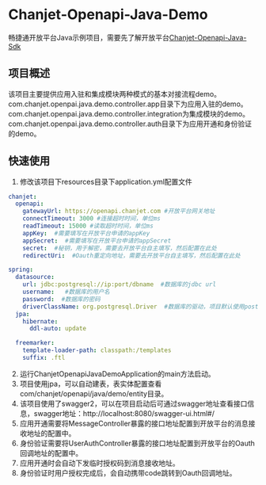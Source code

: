 # Chanjet-Openapi-Java-Demo

畅捷通开放平台Java示例项目，需要先了解开放平台[Chanjet-Openapi-Java-Sdk](https://github.com/Chanjet/chanjet-openapi-java-sdk)

## 项目概述

该项目主要提供应用入驻和集成模块两种模式的基本对接流程demo。
com.chanjet.openpai.java.demo.controller.app目录下为应用入驻的demo。
com.chanjet.openpai.java.demo.controller.integration为集成模块的demo。
com.chanjet.openpai.java.demo.controller.auth目录下为应用开通和身份验证的demo。

## 快速使用

1. 修改该项目下resources目录下application.yml配置文件
```yaml
chanjet:
  openapi:
    gatewayUrl: https://openapi.chanjet.com #开放平台网关地址
    connectTimeout: 3000 #连接超时时间，单位ms
    readTimeout: 15000 #读取超时时间，单位ms
    appKey:  #需要填写在开放平台申请的appKey
    appSecret:  #需要填写在开放平台申请的appSecret
    secret:  #秘钥，用于解密，需要去开放平台自主填写，然后配置在此处
    redirectUri:  #Oauth重定向地址，需要去开放平台自主填写，然后配置在此处

spring:
  datasource:
    url: jdbc:postgresql://ip:port/dbname  #数据库的jdbc url
    username:   #数据库的用户名
    password:  #数据库的密码
    driverClassName: org.postgresql.Driver  #数据库的驱动，项目默认使用postgreSql
  jpa:
    hibernate:
      ddl-auto: update

  freemarker:
    template-loader-path: classpath:/templates
    suffix: .ftl
```
2. 运行ChanjetOpenapiJavaDemoApplication的main方法启动。
3. 项目使用jpa，可以自动建表，表实体配置查看com/chanjet/openapi/java/demo/entity目录。
4. 该项目使用了swagger2，可以在项目启动后可通过swagger地址查看接口信息，swagger地址：http://localhost:8080/swagger-ui.html#/
5. 应用开通需要将MessageController暴露的接口地址配置到开放平台的消息接收地址的配置中。
6. 身份验证需要将UserAuthController暴露的接口地址配置到开放平台的Oauth回调地址的配置中。
7. 应用开通时会自动下发临时授权码到消息接收地址。
8. 身份验证时用户授权完成后，会自动携带code跳转到Oauth回调地址。
